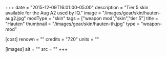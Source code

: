+++
date = "2015-12-09T16:01:00-05:00"
description = "Tier 5 skin available for the Aug A2 used by IQ."
image = "/images/gear/skin/hauten-aug2.jpg"
modType = "skin"
tags = ["weapon mod","skin","tier 5"]
title = "Hauten"
thumbnail = "/images/gear/skin/hauten-th.jpg"
type = "weapon-mod"

[cost]
  renown = ""
  credits = "720"
  units = ""

[images]
  alt = ""
  src = ""
+++
